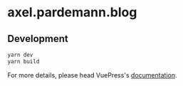 # axel.pardemann.blog

> 

## Development

```bash
yarn dev
yarn build
```

For more details, please head VuePress's [documentation](https://v1.vuepress.vuejs.org/).

